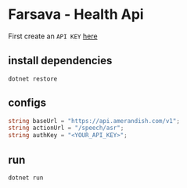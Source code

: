 
# Farsava - Health Api

First create an `API KEY` [here](https://panel.amerandish.com/)

## install dependencies

```
dotnet restore
```

## configs
```c#
string baseUrl = "https://api.amerandish.com/v1";
string actionUrl = "/speech/asr";
string authKey = "<YOUR_API_KEY>";
```

## run

```bash
dotnet run
```

